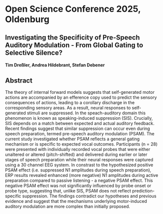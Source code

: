 # Open Science Conference 2025, Oldenburg

## Investigating the Specificity of Pre-Speech Auditory Modulation - From Global Gating to Selective Silence?
#### Tim Dreßler, Andrea Hildebrant, Stefan Debener

## Abstract

The theory of internal forward models suggests that self-generated motor actions are accompanied by an efference copy used to predict the sensory consequences of actions, leading to a corollary discharge in the corresponding sensory areas. As a result, neural responses to self-generated stimuli are suppressed. In the speach-auditory domain this phenomenon is known as speaking-induced suppression (SIS). Crucially, SIS depends on a match between expected and actual auditory feedback. Recent findings suggest that similar suppression can occur even during speech preparation, termed pre-speech auditory modulation (PSAM). The current study investigated whether PSAM reflects a general gating mechanism or is specific to expected vocal outcomes. Participants (n = 28) were presented with individually recorded vocal probes that were either unaltered or altered (pitch-shifted) and delivered during earlier or later stages of speech preparation while their neural responses were captured using a 30 channel EEG system. In constrast to the hypothesized positive PSAM effect (i.e. suppressed N1 amplitudes during speech preparation), ERP results revealed enhanced (more negative) N1 amplitudes during active preparation compared to passive listening - a negative PSAM effect. This negative PSAM effect was not significantly influenced by probe onset or probe type, suggesting that, unlike SIS, PSAM does not reflect prediction-specific suppression. The findings contradict our hypotheses and previous evidence and suggest that the mechanisms underlying motor-induced auditory modulation are more complex than initially proposed.

